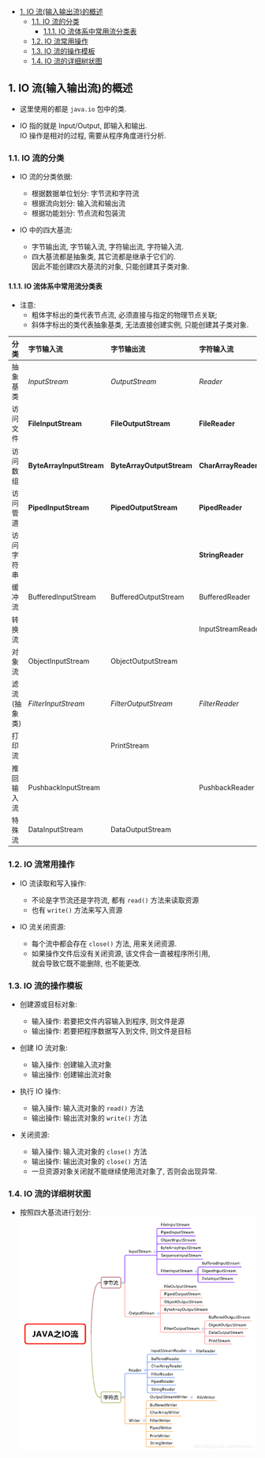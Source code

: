 <!-- TOC -->

- [1. IO 流(输入输出流)的概述](#1-io-流输入输出流的概述)
  - [1.1. IO 流的分类](#11-io-流的分类)
    - [1.1.1. IO 流体系中常用流分类表](#111-io-流体系中常用流分类表)
  - [1.2. IO 流常用操作](#12-io-流常用操作)
  - [1.3. IO 流的操作模板](#13-io-流的操作模板)
  - [1.4. IO 流的详细树状图](#14-io-流的详细树状图)

<!-- /TOC -->

## 1. IO 流(输入输出流)的概述
- 这里使用的都是 `java.io` 包中的类.

- IO 指的就是 Input/Output, 即输入和输出.  
  IO 操作是相对的过程, 需要从程序角度进行分析.

### 1.1. IO 流的分类
- IO 流的分类依据:
  - 根据数据单位划分: 字节流和字符流
  - 根据流向划分: 输入流和输出流
  - 根据功能划分: 节点流和包装流  

- IO 中的四大基流:  
  - 字节输出流, 字节输入流, 字符输出流, 字符输入流.  
  - 四大基流都是抽象类, 其它流都是继承于它们的.  
    因此不能创建四大基流的对象, 只能创建其子类对象.  

#### 1.1.1. IO 流体系中常用流分类表
- 注意: 
  - 粗体字标出的类代表节点流, 必须直接与指定的物理节点关联;  
  - 斜体字标出的类代表抽象基类, 无法直接创建实例, 只能创建其子类对象. 


<table>
  <thead>
  <tr>
    <th align="left">分类</th>
    <th align="left">字节输入流</th>
    <th align="left">字节输出流</th>
    <th align="left">字符输入流</th>
    <th align="left">字符输出流</th>
  </tr>
  </thead>
  <tbody>
  <tr>
    <td align="left">抽象基类</td>
    <td align="left"><em>InputStream</em></td>
    <td align="left"><em>OutputStream</em></td>
    <td align="left"><em>Reader</em></td>
    <td align="left"><em>Writer</em></td>
  </tr>
  <tr>
    <td align="left">访问文件</td>
    <td align="left"><strong>FileInputStream</strong></td>
    <td align="left"><strong>FileOutputStream</strong></td>
    <td align="left"><strong>FileReader</strong></td>
    <td align="left"><strong>FileWriter</strong></td>
  </tr>
  <tr>
    <td align="left">访问数组</td>
    <td align="left"><strong>ByteArrayInputStream</strong></td>
    <td align="left"><strong>ByteArrayOutputStream</strong></td>
    <td align="left"><strong>CharArrayReader</strong></td>
    <td align="left"><strong>CharArrayWriter</strong></td>
  </tr>
  <tr>
    <td align="left">访问管道</td>
    <td align="left"><strong>PipedInputStream</strong></td>
    <td align="left"><strong>PipedOutputStream</strong></td>
    <td align="left"><strong>PipedReader</strong></td>
    <td align="left"><strong>PipedWriter</strong></td>
  </tr>
  <tr>
    <td align="left">访问字符串</td>
    <td align="left"></td>
    <td align="left"></td>
    <td align="left"><strong>StringReader</strong></td>
    <td align="left"><strong>StringWriter</strong></td>
  </tr>
  <tr>
    <td align="left">缓冲流</td>
    <td align="left">BufferedInputStream</td>
    <td align="left">BufferedOutputStream</td>
    <td align="left">BufferedReader</td>
    <td align="left">BufferedWriter</td>
  </tr>
  <tr>
    <td align="left">转换流</td>
    <td align="left"></td>
    <td align="left"></td>
    <td align="left">InputStreamReader</td>
    <td align="left">OutputStreamWriter</td>
  </tr>
  <tr>
    <td align="left">对象流</td>
    <td align="left">ObjectInputStream</td>
    <td align="left">ObjectOutputStream</td>
    <td align="left"></td>
    <td align="left"></td>
  </tr>
  <tr>
    <td align="left">滤流(抽象类)</td>
    <td align="left"><em>FilterInputStream</em></td>
    <td align="left"><em>FilterOutputStream</em></td>
    <td align="left"><em>FilterReader</em></td>
    <td align="left"><em>FilterWriter</em></td>
  </tr>
  <tr>
    <td align="left">打印流</td>
    <td align="left"></td>
    <td align="left">PrintStream</td>
    <td align="left"></td>
    <td align="left">PrintWriter</td>
  </tr>
  <tr>
    <td align="left">推回输入流</td>
    <td align="left">PushbackInputStream</td>
    <td align="left"></td>
    <td align="left">PushbackReader</td>
    <td align="left"></td>
  </tr>
  <tr>
    <td align="left">特殊流</td>
    <td align="left">DataInputStream</td>
    <td align="left">DataOutputStream</td>
    <td align="left"></td>
    <td align="left"></td>
  </tr>
  </tbody>
</table>


### 1.2. IO 流常用操作
- IO 流读取和写入操作:  
  - 不论是字节流还是字符流, 都有 `read()` 方法来读取资源
  - 也有 `write()` 方法来写入资源

- IO 流关闭资源:  
  - 每个流中都会存在 `close()` 方法, 用来关闭资源.
  - 如果操作文件后没有关闭资源, 该文件会一直被程序所引用,  
    就会导致它既不能删除, 也不能更改.


### 1.3. IO 流的操作模板

- 创建源或目标对象:  
  - 输入操作: 若要把文件内容输入到程序, 则文件是源
  - 输出操作: 若要把程序数据写入到文件, 则文件是目标

- 创建 IO 流对象:
  - 输入操作: 创建输入流对象
  - 输出操作: 创建输出流对象

- 执行 IO 操作:
  - 输入操作: 输入流对象的 `read()` 方法
  - 输出操作: 输出流对象的 `write()` 方法

- 关闭资源:  
  - 输入操作: 输入流对象的 `close()` 方法
  - 输出操作: 输出流对象的 `close()` 方法
  - 一旦资源对象关闭就不能继续使用流对象了, 否则会出现异常.

### 1.4. IO 流的详细树状图
- 按照四大基流进行划分:  
  ![pic](../99.images/2021-01-29-11-06-49.png)